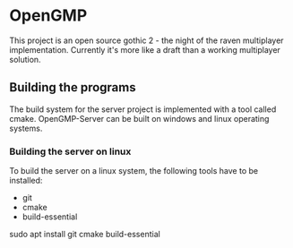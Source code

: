 # OpenGMP

This project is an open source gothic 2 - the night of the raven multiplayer implementation.
Currently it's more like a draft than a working multiplayer solution.

## Building the programs
The build system for the server project is implemented with a tool called cmake.
OpenGMP-Server can be built on windows and linux operating systems.

### Building the server on linux
To build the server on a linux system, the following tools have to be installed:
* git
* cmake
* build-essential

sudo apt install git cmake build-essential